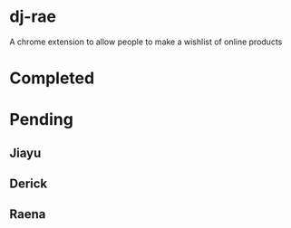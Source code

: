 # dj-rae
A chrome extension to allow people to make a wishlist of online products 

Completed
======



Pending
======
Jiayu
------


Derick
------


Raena
------

